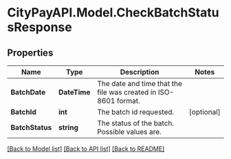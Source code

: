 # CityPayAPI.Model.CheckBatchStatusResponse

## Properties

Name | Type | Description | Notes
------------ | ------------- | ------------- | -------------
**BatchDate** | **DateTime** | The date and time that the file was created in ISO-8601 format. | 
**BatchId** | **int** | The batch id requested. | [optional] 
**BatchStatus** | **string** | The status of the batch. Possible values are. | 

[[Back to Model list]](../README.md#documentation-for-models) [[Back to API list]](../README.md#documentation-for-api-endpoints) [[Back to README]](../README.md)

